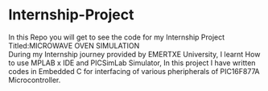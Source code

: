 # Internship-Project
In this Repo you will get to see the code for my Internship Project Titled:<head>MICROWAVE OVEN SIMULATION</head> 
<br>
During my Internship journey provided by EMERTXE University, I learnt How to use MPLAB x IDE and PICSimLab Simulator,
In this project I have written codes in Embedded C for interfacing of various pheripherals of PIC16F877A Microcontroller. 
